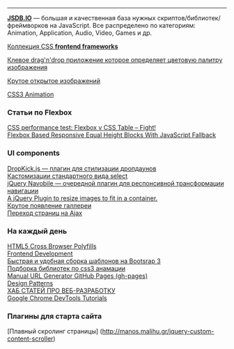 -------------------------------------------------------------------------

<a href="http://www.jsdb.io/">__JSDB.IO__</a> — большая и качественная база нужных скриптов/библиотек/фреймворков на JavaScript.
Все распределено по категориям: Animation, Application, Audio, Video, Games и др.

<a href="http://usablica.github.io/front-end-frameworks/compare.html">Коллекция CSS __frontend frameworks__</a>

<a href="http://lokeshdhakar.com/projects/color-thief/">Клевое drag'n'drop приложение которое определяет цветовую палитру изображения</a>

<a href="http://codepen.io/terrymun/full/JKHwp">Крутое открытое изображений</a>

<a href="http://www.justinaguilar.com/animations/index.html#">CSS3 Animation</a>



### Статьи по Flexbox

<a href="http://benfrain.com/css-performance-test-flexbox-v-css-table-fight/">CSS performance test: Flexbox v CSS Table – Fight!</a><br>
<a href="http://osvaldas.info/flexbox-based-responsive-equal-height-blocks-with-javascript-fallback">Flexbox Based Responsive Equal Height Blocks With JavaScript Fallback</a><br>


### UI components
<a href="http://robdel12.github.io/DropKick/">DropKick.js — плагин для стилизации дропдаунов</a><br>
<a href="http://vst.mn/selectordie/">Кастомизации стандартного вида select</a><br>
<a href="http://madebymade.github.io/jquery-navobile/">jQuery Navobile — очередной плагин для респонсивной трансформации навигации</a><br>
<a href="https://dl.dropboxusercontent.com/u/6983010/wserv/imgLiquid/examples/imgLiquid.html">
  A jQuery Plugin to resize images to fit in a container.
</a><br>
<a href="http://ademilter.com/lab/liffect/">
 Крутое появление галлереи
</a><br>
<a href="https://github.com/defunkt/jquery-pjax">
 Переход страниц на Ajax
</a><br>

### На каждый день
<a href="https://github.com/Modernizr/Modernizr/wiki/HTML5-Cross-browser-Polyfills">HTML5 Cross Browser Polyfills </a><br>
<a href="https://github.com/dypsilon/frontend-dev-bookmarks">Frontend Development</a><br>
<a href="http://lollyt.in/"> Быстрая и удобная сборка шаблонов на Bootsrap 3</a><br>
<a href="http://codegeekz.com/css-effect-libraries-creating-beautiful-animations/"> Подборка библиотек по css3 анамации</a><br>
<a href="http://drastudio.github.io/url-generator/"> Manual URL Generator GitHub Pages (gh-pages)</a><br>
<a href="http://codepen.io/patterns/"> Design Patterns </a><br>
<a href="http://devshelf.us/"> ХАБ СТАТЕЙ ПРО ВЕБ-РАЗРАБОТКУ </a><br>
<a href="http://sixrevisions.com/tutorials/devtools-tutorials/"> Google Chrome DevTools Tutorials </a><br>




### Плагины для старта сайта
 
[Плавный скролинг страницы] (http://manos.malihu.gr/jquery-custom-content-scroller) 
   
 
 
 
 
 
 
 
 

